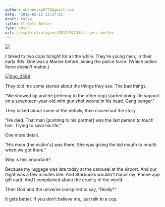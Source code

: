 ```yaml
---
author: whennessy0725@gmail.com
date: '2012-02-13 23:27:01'
draft: false
title: It Gets Better
type: post
url: /simple-strategies/2012/02/13/it-gets-better
---
```


![](http://static1.squarespace.com/static/56c87f52356fb0ec8c23c9b7/56d09050d9fd567b5dd38d8b/56d09057d9fd567b5dd38dc0/1456509775307/img_0599.jpg)

  






I talked to two cops tonight for a little while.  They're young men, in their early 30s.  One was a Marine before joining the police force.  (Which police force doesn't matter.)







[![Img_0599](http://static1.squarespace.com/static/56c87f52356fb0ec8c23c9b7/t/56d09101d9fd567b5dd39b46/1456509185168/img_0599.jpg)
](http://static1.squarespace.com/static/56c87f52356fb0ec8c23c9b7/t/56d09101d9fd567b5dd39b44/1456509185115/img_0599.jpg)







They told me some stories about the things they see. The bad things.




"We showed up and he [refering to the other cop] started doing life support on a seventeen-year-old with gun shot wound in his head. Gang banger."




They talked about some of the details, then closed out the story.




"He died. That man [pointing to his partner] was the last person to touch him. Trying to save his life."




One more detail.




"His mom [the victim's] was there. She was giving the kid mouth to mouth when we got there."




Why is this important?




Because my luggage was late today at the carousel at the airport. And our flight was a few minutes late. And Starbucks wouldn't honor my iPhone app gift card. And I complained about the cruelty of the world.




Then God and the universe conspired to say, "Really?" 




It gets better. If you don't believe me, just talk to a cop.



